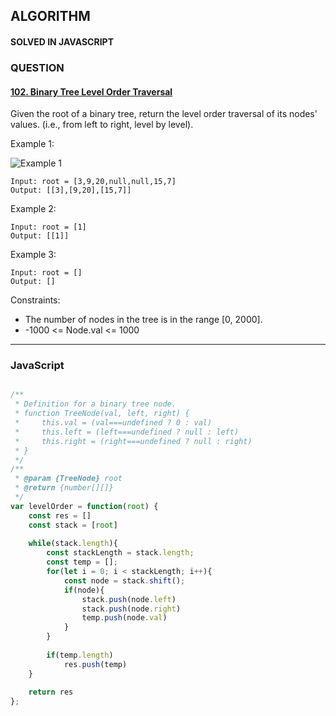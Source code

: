 ## ALGORITHM

#### SOLVED IN JAVASCRIPT
### QUESTION

#### [102. Binary Tree Level Order Traversal](https://leetcode.com/problems/binary-tree-level-order-traversal/)

Given the root of a binary tree, return the level order traversal of its nodes' values. (i.e., from left to right, level by level).

Example 1:

![Example 1](https://assets.leetcode.com/uploads/2021/02/19/tree1.jpg)

```
Input: root = [3,9,20,null,null,15,7]
Output: [[3],[9,20],[15,7]]
```

Example 2:

```
Input: root = [1]
Output: [[1]]
```

Example 3:

```
Input: root = []
Output: []
```

Constraints:

* The number of nodes in the tree is in the range [0, 2000].
* -1000 <= Node.val <= 1000

-----

### JavaScript

```js

/**
 * Definition for a binary tree node.
 * function TreeNode(val, left, right) {
 *     this.val = (val===undefined ? 0 : val)
 *     this.left = (left===undefined ? null : left)
 *     this.right = (right===undefined ? null : right)
 * }
 */
/**
 * @param {TreeNode} root
 * @return {number[][]}
 */
var levelOrder = function(root) {
    const res = []
    const stack = [root]
    
    while(stack.length){
        const stackLength = stack.length;
        const temp = [];
        for(let i = 0; i < stackLength; i++){
            const node = stack.shift();
            if(node){
                stack.push(node.left)
                stack.push(node.right)
                temp.push(node.val)
            }
        }
        
        if(temp.length)
            res.push(temp)
    }
    
    return res
};

```
